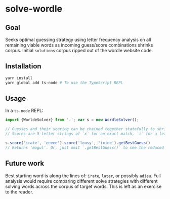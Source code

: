 # solve-wordle

## Goal

Seeks optimal guessing strategy using letter frequency analysis on all remaining viable words as incoming guess/score combinations shrinks corpus. Initial `solutions` corpus ripped out of the wordle website code.

## Installation

```sh
yarn install
yarn global add ts-node # To use the TypeScript REPL
```

## Usage
In a `ts-node` REPL:

```ts
import {WorldeSolver} from '.'; var s = new WordleSolver();

// Guesses and their scoring can be chained together statefully to shrink down the corpus as scores are appended.
// Scores are 5-letter strings of `x` for an exact match, `i` for a letter to be included, and `e` for letters to be excluded.

s.score('irate', 'eeeee').score('lousy', 'ixiee').getBestGuess()
// Returns 'mogul'. Or, just omit `.getBestGuess()` to see the reduced `corpus` over time.
```

## Future work

Best starting word is along the lines of: `irate`, `later`, or possibly `adieu`. Full analysis would require comparing different solve strategies with different solving words across the corpus of target words. This is left as an exercise to the reader.

